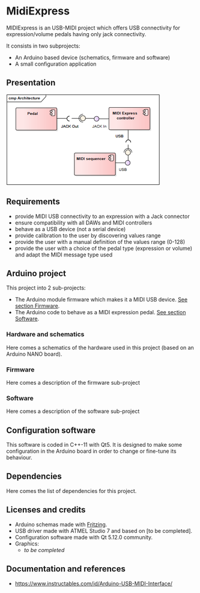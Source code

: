 # MidiExpress

MIDIExpress is an USB-MIDI project which offers USB connectivity for expression/volume pedals having only jack connectivity. 

It consists in two subprojects: 
- An Arduino based device (schematics, firmware and software)
- A small configuration application

## Presentation

![Global architecture of the project](documentation/images/architecture.png)

## Requirements
- provide MIDI USB connectivity to an expression with a Jack connector
- ensure compatibility with all DAWs and MIDI controllers
- behave as a USB device (not a serial device)
- provide calibration to the user by discovering values range
- provide the user with a manual definition of the values range (0-128)
- provide the user with a choice of the pedal type (expression or volume) and adapt the MIDI message type used

## Arduino project

This project into 2 sub-projects:
- The Arduino module firmware which makes it a MIDI USB device. [See section Firmware](#firmware).
- The Arduino code to behave as a MIDI expression pedal. [See section Software](#software).

### Hardware and schematics

Here comes a schematics of the hardware used in this project (based on an Arduino NANO board).

### Firmware

Here comes a description of the firmware sub-project

### Software

Here comes a description of the software sub-project

## Configuration software

This software is coded in C++-11 with Qt5. It is designed to make some configuration in the Arduino board in order to change or fine-tune its behaviour.

## Dependencies

Here comes the list of dependencies for this project.

## Licenses and credits

- Arduino schemas made with [Fritzing](http://fritzing.org/).
- USB driver made with ATMEL Studio 7 and based on [to be completed].
- Configuration software made with Qt 5.12.0 community.
- Graphics:
    - *to be completed*

## Documentation and references
- https://www.instructables.com/id/Arduino-USB-MIDI-Interface/
